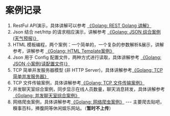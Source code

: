 # 案例记录

1. RestFul API演示，具体讲解可以参考 [《Golang: REST Golang 讲解》](http://www.merlinblog.site/posts/487b8e3a/)
2. Json 结合 net/http 的请求相应演示，讲解参考 [《Golang: JSON 综合案例(天气预报)》](www.merlinblog.site/posts/777e9274/)
3. HTML 模板编程，两个案例：一个简单的，一个复杂的参数解析&展示，讲解参考，讲解参考 [《Golang: HTML Template案例》](www.merlinblog.site/posts/690caed4/)
4. Json 用于 Config 配置文件，两种方式进行读取，具体讲解参考 [《Golang: JSON 小案例(读配置文件)》](http://merlinblog.site/posts/4620296/)
5. TCP 简单并发服务器模型 (非 HTTP Server)，具体讲解参考[《Golang: TCP 简单并发服务器》](http://www.merlinblog.site/posts/a8342f6/)
6. TCP 文件传输案例，具体讲解参考[《Golang: TCP 文件传输案例》](http://www.merlinblog.site/posts/74edbb6d/)
7. 并发聊天室综合案例，同步显示在线人员数量，聊天消息转发，具体讲解参考[《Golang: 并发聊天室综合案例》](http://www.merlinblog.site/posts/1e2300e0/)
8. 网络爬虫案例，具体讲解参考[《Golang: 网络爬虫案例》]() --- 主要爬去贴吧，糗事百科，捧腹网等休闲娱乐网站。（__暂时不上传__）